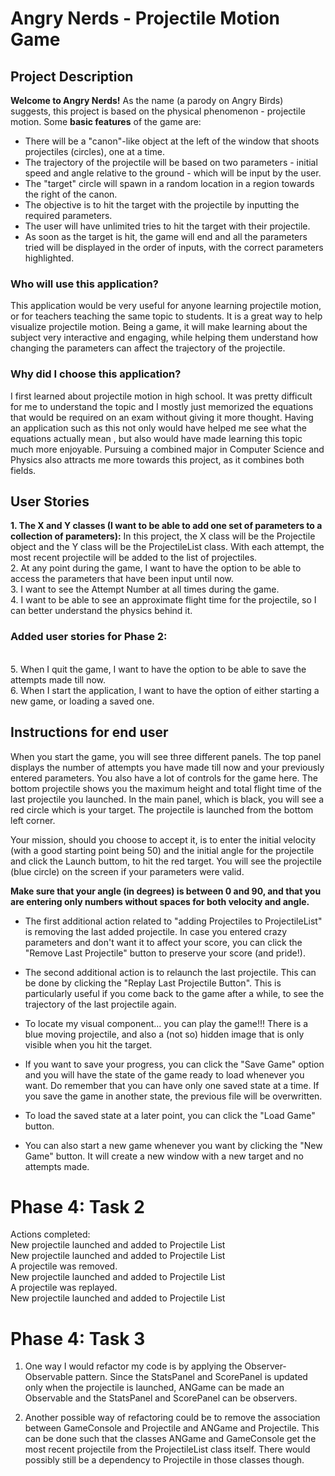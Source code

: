 # Angry Nerds - Projectile Motion Game

## Project Description

**Welcome to Angry Nerds!** As the name (a parody on Angry Birds) suggests, this project is based on the physical phenomenon - projectile motion. Some **basic features** of the game are:
- There will be a "canon"-like object at the left of the window that shoots projectiles (circles), one at a time.
- The trajectory of the projectile will be based on two parameters - initial speed and angle relative to the ground - which will be input by the user. 
- The "target" circle will spawn in a random location in a region towards the right of the canon.
- The objective is to hit the target with the projectile by inputting the required parameters.
- The user will have unlimited tries to hit the target with their projectile.
- As soon as the target is hit, the game will end and all the parameters tried will be displayed in the order of inputs, with the correct parameters highlighted.

### Who will use this application?
This application would be very useful for anyone learning projectile motion, or for teachers teaching the same topic to students. It is a great way to help  visualize projectile motion. Being a game, it will make learning about the subject very interactive and engaging, while helping them understand how changing the parameters can affect the trajectory of the projectile.

### Why did I choose this application?
I first learned about projectile motion in high school. It was pretty difficult for me to understand the topic and I mostly just memorized the equations that would be required on an exam without giving it more thought. Having an application such as this not only would have helped me see what the equations actually mean , but also would have made learning this topic much more enjoyable. Pursuing a combined major in Computer Science and Physics also attracts me more towards this project, as it combines both fields.


## User Stories
**1. The X and Y classes (I want to be able to add one set of parameters to a collection of parameters):** In this project, the X class will be the Projectile object and the Y class will be the ProjectileList class. With each attempt, the most recent projectile will be added to the list of projectiles.
\
2. At any point during the game, I want to have the option to be able to access the parameters that have been input until now.
\
3. I want to see the Attempt Number at all times during the game.
\
4. I want to be able to see an approximate flight time for the projectile, so I can better understand the physics behind it.

### Added user stories for Phase 2:
\
5. When I quit the game, I want to have the option to be able to save the attempts made till now.
\
6. When I start the application, I want to have the option of either starting a new game, or loading a saved one.

## Instructions for end user
When you start the game, you will see three different panels. The top panel displays the number of attempts you have made till now and your previously entered parameters. You also have a lot of controls for the game here. The bottom projectile shows you the maximum height and total flight time of the last projectile you launched. In the main panel, which is black, you will see a red circle which is your target. The projectile is launched from the bottom left corner. 

Your mission, should you choose to accept it, is to enter the initial velocity (with a good starting point being 50) and the initial angle for the projectile and click the Launch buttom, to hit the red target. You will see the projectile (blue circle) on the screen if your parameters were valid. 

**Make sure that your angle (in degrees) is between 0 and 90, and that you are entering only numbers without spaces for both velocity and angle.**

- The first additional action related to "adding Projectiles to ProjectileList" is removing the last added projectile. In case you entered crazy parameters and don't want it to affect your score, you can click the "Remove Last Projectile" button to preserve your score (and pride!).

- The second additional action is to relaunch the last projectile. This can be done by clicking the "Replay Last Projectile Button". This is particularly useful if you come back to the game after a while, to see the trajectory of the last projectile again.

- To locate my visual component... you can play the game!!! There is a blue moving projectile, and also a (not so) hidden image that is only visible when you hit the target. 

- If you want to save your progress, you can click the "Save Game" option and you will have the state of the game ready to load whenever you want. Do remember that you can have only one saved state at a time. If you save the game in another state, the previous file will be overwritten.


- To load the saved state at a later point, you can click the "Load Game" button. 

- You can also start a new game whenever you want by clicking the "New Game" button. It will create a new window with a new target and no attempts made.


# Phase 4: Task 2

Actions completed: \
New projectile launched and added to Projectile List \
New projectile launched and added to Projectile List \
A projectile was removed. \
New projectile launched and added to Projectile List \
A projectile was replayed. \
New projectile launched and added to Projectile List

# Phase 4: Task 3

1. One way I would refactor my code is by applying the Observer-Observable pattern. Since the StatsPanel and ScorePanel is updated only when the projectile is launched, ANGame can be made an Observable and the StatsPanel and ScorePanel can be observers.

2. Another possible way of refactoring could be to remove the association between GameConsole and Projectile and ANGame and Projectile. This can be done such that the classes ANGame and GameConsole get the most recent projectile from the ProjectileList class itself. There would possibly still be a dependency to Projectile in those classes though.